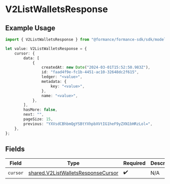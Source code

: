 # V2ListWalletsResponse

## Example Usage

```typescript
import { V2ListWalletsResponse } from "@formance/formance-sdk/sdk/models/shared";

let value: V2ListWalletsResponse = {
    cursor: {
        data: [
            {
                createdAt: new Date("2024-03-01T15:52:50.983Z"),
                id: "faad4f9e-fc1b-4451-ac10-32648dc2f615",
                ledger: "<value>",
                metadata: {
                    key: "<value>",
                },
                name: "<value>",
            },
        ],
        hasMore: false,
        next: "",
        pageSize: 15,
        previous: "YXVsdCBhbmQgYSBtYXhpbXVtIG1heF9yZXN1bHRzLol=",
    },
};
```

## Fields

| Field                                                                                           | Type                                                                                            | Required                                                                                        | Description                                                                                     |
| ----------------------------------------------------------------------------------------------- | ----------------------------------------------------------------------------------------------- | ----------------------------------------------------------------------------------------------- | ----------------------------------------------------------------------------------------------- |
| `cursor`                                                                                        | [shared.V2ListWalletsResponseCursor](../../../sdk/models/shared/v2listwalletsresponsecursor.md) | :heavy_check_mark:                                                                              | N/A                                                                                             |